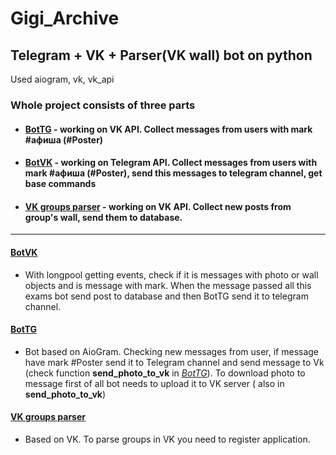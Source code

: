 # Gigi_Archive
## Telegram + VK + Parser(VK wall) bot on python
Used aiogram, vk, vk_api

### Whole project consists of three parts
* #### [BotTG](../main/BotTG.py) - working on VK API. Collect messages from users with mark #афиша (#Poster)
* #### [BotVK](../main/BotVk.py) - working on Telegram API. Collect messages from users with mark #афиша (#Poster), send this messages to telegram channel, get base commands
* #### [VK groups parser](../main/parsing_groups.py) - working on VK API. Collect new posts from group's wall, send them to database.
_____________________________________________

#### [BotVK](../main/BotVk.py)
- With longpool getting events, check if it is messages with photo or wall objects and is message with mark.
When the message passed all this exams bot send post to database and then BotTG send it to telegram channel.
#### [BotTG](../main/BotTG.py)
- Bot based on AioGram. Checking new messages from user, if message have mark #Poster send it to Telegram channel and send message to Vk 
(check function __send_photo_to_vk__ in _[BotTG](../main/BotTG.py)_). To download photo to message first of all bot needs to upload it to VK server ( also in __send_photo_to_vk__) 
#### [VK groups parser](../main/parsing_groups.py)
- Based on VK. To parse groups in VK you need to register application. 
